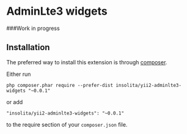 AdminLte3 widgets
====================

###Work in progress

Installation
------------

The preferred way to install this extension is through [composer](http://getcomposer.org/download/).

Either run

```
php composer.phar require --prefer-dist insolita/yii2-adminlte3-widgets "~0.0.1"
```

or add

```
"insolita/yii2-adminlte3-widgets": "~0.0.1"
```

to the require section of your `composer.json` file.